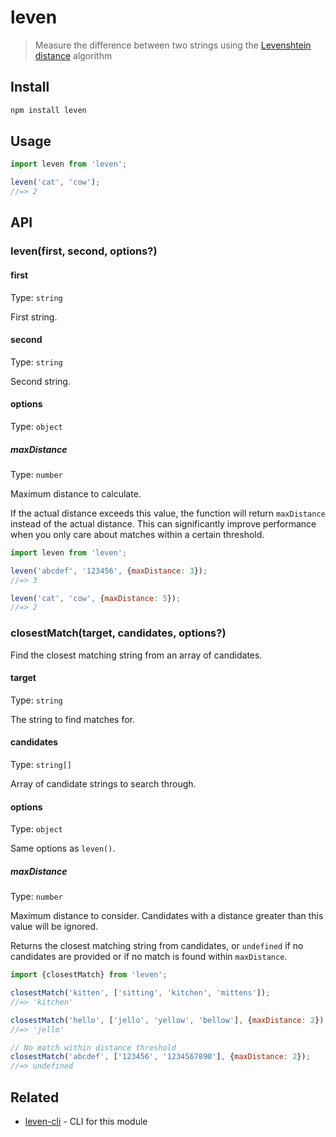# leven

> Measure the difference between two strings using the [Levenshtein distance](https://en.wikipedia.org/wiki/Levenshtein_distance) algorithm

## Install

```sh
npm install leven
```

## Usage

```js
import leven from 'leven';

leven('cat', 'cow');
//=> 2
```

## API

### leven(first, second, options?)

#### first

Type: `string`

First string.

#### second

Type: `string`

Second string.

#### options

Type: `object`

##### maxDistance

Type: `number`

Maximum distance to calculate.

If the actual distance exceeds this value, the function will return `maxDistance` instead of the actual distance. This can significantly improve performance when you only care about matches within a certain threshold.

```js
import leven from 'leven';

leven('abcdef', '123456', {maxDistance: 3});
//=> 3

leven('cat', 'cow', {maxDistance: 5});
//=> 2
```

### closestMatch(target, candidates, options?)

Find the closest matching string from an array of candidates.

#### target

Type: `string`

The string to find matches for.

#### candidates

Type: `string[]`

Array of candidate strings to search through.

#### options

Type: `object`

Same options as `leven()`.

##### maxDistance

Type: `number`

Maximum distance to consider. Candidates with a distance greater than this value will be ignored.

Returns the closest matching string from candidates, or `undefined` if no candidates are provided or if no match is found within `maxDistance`.

```js
import {closestMatch} from 'leven';

closestMatch('kitten', ['sitting', 'kitchen', 'mittens']);
//=> 'kitchen'

closestMatch('hello', ['jello', 'yellow', 'bellow'], {maxDistance: 2});
//=> 'jello'

// No match within distance threshold
closestMatch('abcdef', ['123456', '1234567890'], {maxDistance: 2});
//=> undefined
```

## Related

- [leven-cli](https://github.com/sindresorhus/leven-cli) - CLI for this module
